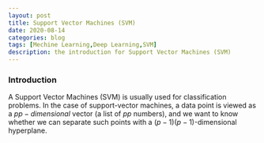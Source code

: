 ```yaml
---
layout: post
title: Support Vector Machines (SVM)
date: 2020-08-14
categories: blog
tags: [Mechine Learning,Deep Learning,SVM]
description: the introduction for Support Vector Machines (SVM)
---
```


### Introduction
A Support Vector Machines (SVM) is usually used for classification problems. In the case of support-vector machines, a data point is viewed as a ${\displaystyle p}p-dimensional$ vector (a list of ${\displaystyle p}p$ numbers), and we want to know whether we can separate such points with a ${\displaystyle (p-1)}(p-1)$-dimensional hyperplane.












